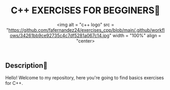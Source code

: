<header>
<h1 align = "center"> C++ EXERCISES FOR BEGGINERS🧐 </h1>

<img alt = "c++ logo" src = "https://github.com/fafernandez24/exercises_cpp/blob/main/.github/workflows/34261bb9ce92735c4c7df5281a067c14.jpg" width = "100%" align = "center>

</header>

<h2> Description👀 </h2>
<p> Hello! Welcome to my repository, here you're going to find basics exercises for C++. </p>
